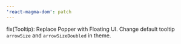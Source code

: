 ```yaml
---
'react-magma-dom': patch
---
```


fix(Tooltip): Replace Popper with Floating UI. Change default tooltip `arrowSize` and `arrowSizeDoubled` in theme.
